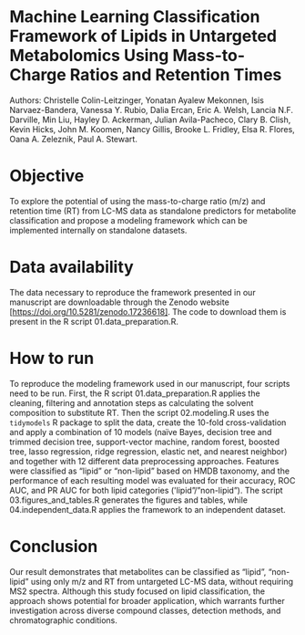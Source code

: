 # Machine Learning Classification Framework of Lipids in Untargeted Metabolomics Using Mass-to-Charge Ratios and Retention Times
Authors: Christelle Colin-Leitzinger, Yonatan Ayalew Mekonnen, Isis Narvaez-Bandera, Vanessa Y. Rubio, Dalia Ercan, 
Eric A. Welsh, Lancia N.F. Darville, Min Liu, Hayley D. Ackerman, Julian Avila-Pacheco, Clary B. Clish, Kevin Hicks, 
John M. Koomen, Nancy Gillis, Brooke L. Fridley, Elsa R. Flores, Oana A. Zeleznik, Paul A. Stewart.

# Objective
To explore the potential of using the mass-to-charge ratio (m/z) and retention time (RT) from LC-MS data as standalone 
predictors for metabolite classification and propose a modeling framework which can be implemented internally on standalone datasets.

# Data availability
The data necessary to reproduce the framework presented in our manuscript are downloadable 
through the Zenodo website [https://doi.org/10.5281/zenodo.17236618]. 
The code to download them is present in the R script 01.data_preparation.R.

# How to run
To reproduce the modeling framework used in our manuscript, four scripts need to be run.
First, the R script 01.data_preparation.R applies the cleaning, filtering and annotation steps as calculating the
solvent composition to substitute RT.
Then the script 02.modeling.R uses the `tidymodels` R package to split the data, create the 10-fold cross-validation 
and apply a combination of 10 models (naïve Bayes, decision tree and trimmed decision tree, support-vector machine, random forest, 
boosted tree, lasso regression, ridge regression, elastic net, and nearest neighbor) and together with 12 different data preprocessing approaches.
Features were classified as “lipid” or “non-lipid” based on HMDB taxonomy, and the performance of each resulting model was evaluated 
for their accuracy, ROC AUC, and PR AUC for both lipid categories ('lipid”/”non-lipid”). The script 03.figures_and_tables.R generates the figures and tables, while 04.independent_data.R applies the framework to an independent dataset.

# Conclusion
Our result demonstrates that metabolites can be classified as “lipid”, “non-lipid” using only m/z and RT from untargeted LC-MS data, 
without requiring MS2 spectra. Although this study focused on lipid classification, the approach shows potential for broader 
application, which warrants further investigation across diverse compound classes, detection methods, and chromatographic conditions.
